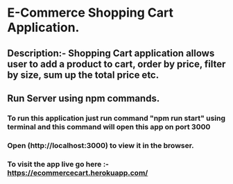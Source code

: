 # E-Commerce Shopping Cart Application.

## Description:- Shopping Cart application allows user to add a product to cart, order by price, filter by size, sum up the total price etc.

## Run Server using npm commands.

### To run this application just run command "npm run start" using terminal and this command will open this app on port 3000

### Open (http://localhost:3000) to view it in the browser.

### To visit the app live go here :- https://ecommercecart.herokuapp.com/